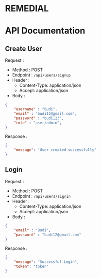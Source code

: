# REMEDIAL 

# API Documentation

## Create User

Request :
- Method : POST
- Endpoint : `/api/users/signup`
- Header :
    - Content-Type: application/json
    - Accept: application/json
- Body :

```json 
{
    "username" : "Budi",
    "email" : "budi12@gmail.com",
    "password" : "budi123",
    "role" : "user/admin",
}
```

Response :

```json 
{
    "message": "User created successfully"
}
```

## Login

Request :
- Method : POST
- Endpoint : `/api/users/signin`
- Header :
    - Content-Type: application/json
    - Accept: application/json
- Body :

```json 
{
    "email" : "Budi",
    "password" : "budi12@gmail.com"
}
```

Response :

```json 
{
    "message": "Successful Login",
    "token": "token"
}
```
